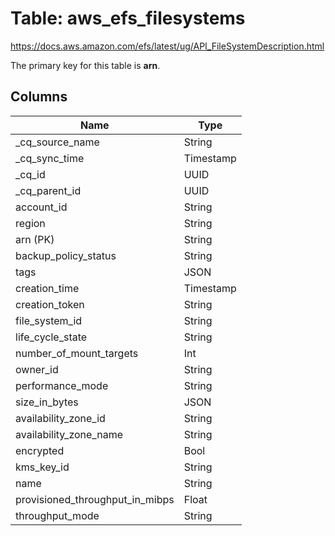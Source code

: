 # Table: aws_efs_filesystems

https://docs.aws.amazon.com/efs/latest/ug/API_FileSystemDescription.html

The primary key for this table is **arn**.


## Columns
| Name          | Type          |
| ------------- | ------------- |
|_cq_source_name|String|
|_cq_sync_time|Timestamp|
|_cq_id|UUID|
|_cq_parent_id|UUID|
|account_id|String|
|region|String|
|arn (PK)|String|
|backup_policy_status|String|
|tags|JSON|
|creation_time|Timestamp|
|creation_token|String|
|file_system_id|String|
|life_cycle_state|String|
|number_of_mount_targets|Int|
|owner_id|String|
|performance_mode|String|
|size_in_bytes|JSON|
|availability_zone_id|String|
|availability_zone_name|String|
|encrypted|Bool|
|kms_key_id|String|
|name|String|
|provisioned_throughput_in_mibps|Float|
|throughput_mode|String|
